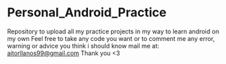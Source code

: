 # Personal_Android_Practice
Repository to upload all my practice projects in my way to learn android on my own
Feel free to take any code you want or to comment me any error, warning or advice you think i should know
mail me at: aitorllanos99@gmail.com
Thank you <3
